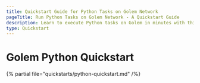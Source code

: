 ```yaml
---
title: Quickstart Guide for Python Tasks on Golem Network
pageTitle: Run Python Tasks on Golem Network - A Quickstart Guide
description: Learn to execute Python tasks on Golem in minutes with this quickstart guide, from installing Yagna to running your first task and rendering images.
type: Quickstart
---
```


# Golem Python Quickstart

{% partial file="quickstarts/python-quickstart.md" /%}
